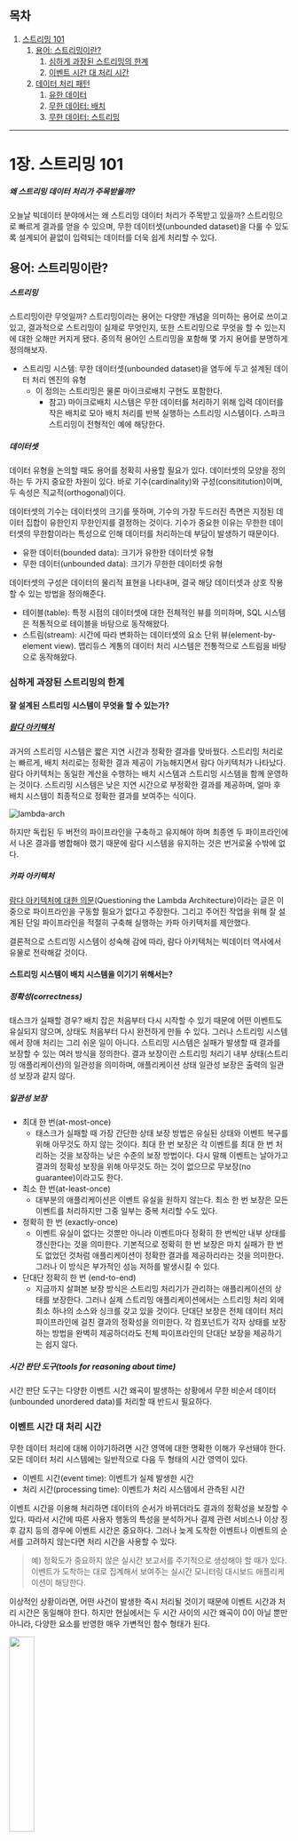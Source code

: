 ## 목차
1. [스트리밍 101](https://github.com/Hyunhoo-Kwon/streaming-system-study/blob/main/part1/1.%20Streaming%20101.md#1%EC%9E%A5-%EC%8A%A4%ED%8A%B8%EB%A6%AC%EB%B0%8D-101)
    1. [용어: 스트리밍이란?](https://github.com/Hyunhoo-Kwon/streaming-system-study/blob/main/part1/1.%20Streaming%20101.md#%EC%9A%A9%EC%96%B4-%EC%8A%A4%ED%8A%B8%EB%A6%AC%EB%B0%8D%EC%9D%B4%EB%9E%80)
        1. [심하게 과장된 스트리밍의 한계](https://github.com/Hyunhoo-Kwon/streaming-system-study/blob/main/part1/1.%20Streaming%20101.md#%EC%8B%AC%ED%95%98%EA%B2%8C-%EA%B3%BC%EC%9E%A5%EB%90%9C-%EC%8A%A4%ED%8A%B8%EB%A6%AC%EB%B0%8D%EC%9D%98-%ED%95%9C%EA%B3%84)
        2. [이벤트 시간 대 처리 시간](https://github.com/Hyunhoo-Kwon/streaming-system-study/blob/main/part1/1.%20Streaming%20101.md#%EC%9D%B4%EB%B2%A4%ED%8A%B8-%EC%8B%9C%EA%B0%84-%EB%8C%80-%EC%B2%98%EB%A6%AC-%EC%8B%9C%EA%B0%84)
    3. [데이터 처리 패턴](https://github.com/Hyunhoo-Kwon/streaming-system-study/blob/main/part1/1.%20Streaming%20101.md#%EB%8D%B0%EC%9D%B4%ED%84%B0-%EC%B2%98%EB%A6%AC-%ED%8C%A8%ED%84%B4)
        1. [유한 데이터](https://github.com/Hyunhoo-Kwon/streaming-system-study/blob/main/part1/1.%20Streaming%20101.md#%EC%9C%A0%ED%95%9C-%EB%8D%B0%EC%9D%B4%ED%84%B0)
        2. [무한 데이터: 배치](https://github.com/Hyunhoo-Kwon/streaming-system-study/blob/main/part1/1.%20Streaming%20101.md#%EB%AC%B4%ED%95%9C-%EB%8D%B0%EC%9D%B4%ED%84%B0-%EB%B0%B0%EC%B9%98)
        3. [무한 데이터: 스트리밍](https://github.com/Hyunhoo-Kwon/streaming-system-study/blob/main/part1/1.%20Streaming%20101.md#%EB%AC%B4%ED%95%9C-%EB%8D%B0%EC%9D%B4%ED%84%B0-%EC%8A%A4%ED%8A%B8%EB%A6%AC%EB%B0%8D)
---

# 1장. 스트리밍 101
##### 왜 스트리밍 데이터 처리가 주목받을까?
오늘날 빅데이터 분야에서는 왜 스트리밍 데이터 처리가 주목받고 있을까? 스트리밍으로 빠르게 결과를 얻을 수 있으며, 무한 데이터셋(unbounded dataset)을 다룰 수 있도록 설계되어 끝없이 입력되는 데이터를 더욱 쉽게 처리할 수 있다.

## 용어: 스트리밍이란?
##### 스트리밍
스트리밍이란 무엇일까? 스트리밍이라는 용어는 다양한 개념을 의미하는 용어로 쓰이고 있고, 결과적으로 스트리밍이 실제로 무엇인지, 또한 스트리밍으로 무엇을 할 수 있는지에 대한 오해만 커지게 됐다. 중의적 용어인 스트리밍을 포함해 몇 가지 용어를 분명하게 정의해보자.
- 스트리밍 시스템: 무한 데이터셋(unbounded dataset)을 염두에 두고 설계된 데이터 처리 엔진의 유형
    - 이 정의는 스트리밍은 물론 마이크로배치 구현도 포함한다.
        - 참고) 마이크로배치 시스템은 무한 데이터를 처리하기 위해 입력 데이터를 작은 배치로 모아 배치 처리를 반복 실행하는 스트리밍 시스템이다. 스파크 스트리밍이 전형적인 예에 해당한다.

##### 데이터셋
데이터 유형을 논의할 때도 용어를 정확히 사용할 필요가 있다. 데이터셋의 모양을 정의하는 두 가지 중요한 차원이 있다. 바로 기수(cardinality)와 구성(consititution)이며, 두 속성은 직교적(orthogonal)이다.

데이터셋의 기수는 데이터셋의 크기를 뜻하며, 기수의 가장 두드러진 측면은 지정된 데이터 집합이 유한인지 무한인지를 결정하는 것이다. 기수가 중요한 이유는 무한한 데이터셋의 무한함이라는 특성으로 인해 데이터를 처리하는데 부담이 발생하기 때문이다.
- 유한 데이터(bounded data): 크기가 유한한 데이터셋 유형
- 무한 데이터(unbounded data): 크기가 무한한 데이터셋 유형

데이터셋의 구성은 데이터의 물리적 표현을 나타내며, 결국 해당 데이터셋과 상호 작용할 수 있는 방법을 정의해준다.
- 테이블(table): 특정 시점의 데이터셋에 대한 전체적인 뷰를 의미하며, SQL 시스템은 적통적으로 테이블을 바탕으로 동작해왔다.
- 스트림(stream): 시간에 따라 변화하는 데이터셋의 요소 단위 뷰(element-by-element view). 맵리듀스 계통의 데이터 처리 시스템은 전통적으로 스트림을 바탕으로 동작해왔다.

### 심하게 과장된 스트리밍의 한계
#### 잘 설계된 스트리밍 시스템이 무엇을 할 수 있는가?
##### [람다 아키텍처](https://www.oreilly.com/library/view/stream-processing-with/9781491974285/ch01.html#fig-lambda-arch)
과거의 스트리밍 시스템은 짧은 지연 시간과 정확한 결과를 맞바꿨다. 스트리밍 처리로는 빠르게, 배치 처리로는 정확한 결과 제공이 가능해지면서 람다 아키텍처가 나타났다. 람다 아키텍처는 동일한 계산을 수행하는 배치 시스템과 스트리밍 시스템을 함께 운영하는 것이다. 스트리밍 시스템은 낮은 지연 시간으로 부정확한 결과를 제공하며, 얼마 후 배치 시스템이 최종적으로 정확한 결과를 보여주는 식이다.

![lambda-arch](https://www.oreilly.com/library/view/stream-processing-with/9781491974285/assets/spaf_0107.png)

하지만 독립된 두 버전의 파이프라인을 구축하고 유지해야 하며 최종엔 두 파이프라인에서 나온 결과를 병합해야 했기 때문에 람다 시스템을 유지하는 것은 번거로울 수밖에 없다.

##### 카파 아키텍처
[람다 아키텍처에 대한 의문](https://www.oreilly.com/radar/questioning-the-lambda-architecture/)(Questioning the Lambda Architecture)이라는 글은 이중으로 파이프라인을 구동할 필요가 없다고 주장한다. 그리고 주어진 작업을 위해 잘 설계된 단일 파이프라인을 적절히 구축해 실행하는 카파 아키텍처를 제안했다.

결론적으로 스트리밍 시스템이 성숙해 감에 따라, 람다 아키텍처는 빅데이터 역사에서 유물로 전락해갈 것이다.

#### 스트리밍 시스템이 배치 시스템을 이기기 위해서는?
##### 정확성(correctness)
태스크가 실패할 경우? 배치 잡은 처음부터 다시 시작할 수 있기 때문에 어떤 이벤트도 유실되지 않으며, 상태도 처음부터 다시 완전하게 만들 수 있다. 그러나 스트리밍 시스템에서 장애 처리는 그리 쉬운 일이 아니다. 스트리밍 시스템은 실패가 발생할 때 결과를 보장할 수 있는 여러 방식을 정의한다. 결과 보장이란 스트리밍 처리기 내부 상태(스트리밍 애플리케이션)의 일관성을 의미하며, 애플리케이션 상태 일관성 보장은 출력의 일관성 보장과 같지 않다.

##### 일관성 보장
- 최대 한 번(at-most-once)
    - 태스크가 실패할 때 가장 간단한 상태 보장 방법은 유실된 상태와 이벤트 복구를 위해 아무것도 하지 않는 것이다. 최대 한 번 보장은 각 이벤트를 최대 한 번 처리하는 것을 보장하는 낮은 수준의 보장 방법이다. 다시 말해 이벤트는 날아가고 결과의 정확성 보장을 위해 아무것도 하는 것이 없으므로 무보장(no guarantee)이라고도 한다.
- 최소 한 번(at-least-once)
    - 대부분의 애플리케이션은 이벤트 유실을 원하지 않는다. 최소 한 번 보장은 모든 이벤트를 처리하지만 그중 일부는 중복 처리할 수도 있다.
- 정확히 한 번 (exactly-once)
    - 이벤트 유실이 없다는 것뿐만 아니라 이벤트마다 정확히 한 번씩만 내부 상태를 갱신한다는 것을 의미한다. 기본적으로 정확히 한 번 보장은 마치 실패가 한 번도 없었던 것처럼 애플리케이션이 정확한 결과를 제공하리라는 것을 의미한다. 그러나 이 방식은 부가적인 성능 저하를 발생시킬 수 있다.
- 단대단 정확히 한 번 (end-to-end)
    - 지금까지 살펴본 보장 방식은 스트리밍 처리기가 관리하는 애플리케이션의 상태를 보장한다. 그러나 실제 스트리밍 애플리케이션에서는 스트리밍 처리 외에 최소 하나의 소스와 싱크를 갖고 있을 것이다. 단대단 보장은 전체 데이터 처리 파이프라인에 걸친 결과의 정확성을 의미한다. 각 컴포넌트가 각자 상태를 보장하는 방법을 완벽히 제공하더라도 전체 파이프라인의 단대단 보장을 제공하기는 쉽지 않다.

##### 시간 판단 도구(tools for reasoning about time)
시간 판단 도구는 다양한 이벤트 시간 왜곡이 발생하는 상황에서 무한 비순서 데이터(unbounded unordered data)를 처리할 때 반드시 필요하다.

### 이벤트 시간 대 처리 시간
무한 데이터 처리에 대해 이야기하려면 시간 영역에 대한 명확한 이해가 우선돼야 한다. 모든 데이터 처리 시스템에는 일반적으로 다음 두 형태의 시간 영역이 있다.
- 이벤트 시간(event time): 이벤트가 실제 발생한 시간
- 처리 시간(processing time): 이벤트가 처리 시스템에서 관측된 시간

이벤트 시간을 이용해 처리하면 데이터의 순서가 바뀌더라도 결과의 정확성을 보장할 수 있다. 따라서 시간에 따른 사용자 행동의 특성을 분석하거나 결제 관련 서비스나 이상 징후 감지 등의 경우에 이벤트 시간은 중요하다. 그러나 늦게 도착한 이벤트나 이벤트의 순서를 고려하지 않는다면 처리 시간을 사용할 수 있다.
> 예) 정확도가 중요하지 않은 실시간 보고서를 주기적으로 생성해야 할 때가 있다. 이벤트가 도착하는 대로 집계해서 보여주는 실시간 모니터링 대시보드 애플리케이션이 해당한다.

이상적인 상황이라면, 어떤 사건이 발생한 즉시 처리될 것이기 때문에 이벤트 시간과 처리 시간은 동일해야 한다. 하지만 현실에서는 두 시간 사이의 시간 왜곡이 0이 아닐 뿐만 아니라, 다양한 요소를 반영한 매우 가변적인 함수 형태가 된다.

<img src = "http://streamingbook.net/static/images/figures/stsy_0101.png" width="30%" height="30%">

무한 데이터셋의 무한함이라는 특성을 다루기 위해 인입되는 데이터를 윈도우(window)라는 단위로 잘라 다룰 수 있는 개념을 제공한다.
- 윈도우: 시간 경계를 기준으로 데이터셋을 유한한 크기의 조각으로 자르는 것

정확성과 이벤트 시간이 중요한 경우라면, 처리 시간으로 윈도우를 나누면 안 되며, 이벤트 시간으로 윈도우를 나눠야 한다. 지금까지 살펴본 이벤트 시간 윈도우에서 중요한 점 하나를 간과했다. 언제 이벤트 시간 윈도우의 완결 시점을 결정할 수 있을까? 다시 말해 어떤 시점 전에 발생한 모든 이벤트가 도착한 것을 확신하기까지 얼마나 많은 시간을 기다려야 할까? 현실적으로 명확히 결정하는 것은 불가능하다. (2장 워터마크에서 더 살펴보자)

## 데이터 처리 패턴
##### 일반적인 데이터 처리 패턴은?
배치와 스트리밍 두 형태의 엔진에서 유한/무한 두 처리 유형을 살펴보자 (마이크로배치 방식은 스트리밍으로 묶어서 다룬다).

### 유한 데이터
유한 데이터 처리는 간단한 개념이라 모든 이에게 친숙하다. 왼쪽 그림은 엔트로피(entropy)로 가득 한 시작 지점을 보여준다. 이 데이터셋을 맵리듀스 같은 데이터 처리 엔진을 통해 처리하고, 오른쪽 그림은 그 결과로 얻은 더 큰 가치를 지닌 새로운 구조화된 데이터셋을 보여준다.

<img src = "http://streamingbook.net/static/images/figures/stsy_0102.png" width="50%" height="50%">

### 무한 데이터: 배치
배치 시스템으로 무한 데이터셋을 처리하기 위해서는 무한 데이터를 배치 처리에 적합한 유한 데이터셋의 집합으로 분할하는 것이 중요하다.

##### 고정 윈도우
배치 엔진을 반복 실행해 무한 데이터셋을 처리하는 가장 일반적인 방법은 그림처럼 입력 데이터를 고정된 크기의 윈도우(fixed window, tumbling window)로 나눈 후 각 윈도우를 분리된 유한 데이터 소스인 것처럼 처리하는 것이다. 그러나 여전히 해결해야 하는 데이터 입력이 완결됐음을 알리는 완결성(completeness)의 문제가 남아 있다. 결국 모든 이벤트 수집을 확인할 때까지 처리를 지연하거나, 데이터가 늦게 도착하면 소속될 윈도우에 대해 전체 배치를 재실행하는 등의 방법으로 이런 문제의 영향을 완화한다.

<img src = "http://streamingbook.net/static/images/figures/stsy_0103.png" width="50%" height="50%">

##### 세션
배치 엔진을 사용해 무한 데이터를 세션(session)처럼 더 정교한 윈도우 전략으로 처리하고자 한다면 접근 방식을 더욱 상세하게 나눌 수 있다. 세션은 보통 세션의 활동 기간(activity)으로 정의되며, 일정 크기의 세션의 비활동 간격(inactivity gap)이 따라오면 끝나는 것으로 볼 수 있다. 일반적인 배치 엔진을 사용해 세션을 계산하면 그림처럼 여러 배치로 나뉘어진 세션이 나타날 수 있다. 이전 배치에 나온 세션을 묶어주기 위한 로직이 필요하지만 이는 복잡도가 증가한다. 따라서 고전적인 배치 엔진을 사용해 세션을 계산하는 것은 바람직하지 않다.

<img src = "http://streamingbook.net/static/images/figures/stsy_0104.png" width="50%" height="50%">

### 무한 데이터: 스트리밍
스트리밍 시스템은 무한 데이터 처리를 위해 제작됐다. 스트리밍 시스템이 다루는 데이터는 다음과 같은 특성을 갖는다.
- 무한 데이터
- 정렬되지 않은 데이터 소스: 이벤트 시간 기준으로 데이터의 순서가 뒤섞여 있어 이벤트 시간을 기준으로 처리하려면 파이프라인에서 시간 기반의 셔플을 수행해야 하는 데이터
- 이벤트 시간 왜곡: 다양한 형태의 이벤트 타임 왜곡이 발생해 상수 시간 범위 안에 주어진 이벤트 시간의 대부분의 데이터를 봤다고 확신할 수 없는 데이터

이와 같은 특성의 데이터를 다룰 때 취할 수 있는 몇 가지 접근법이 있다. 우리는 보통 이를 시간 무시(time-agnostic), 근사(approximation), 처리 시간 윈도우(processing time window), 이벤트 시간 윈도우(event time window)의 네 가지로 분류한다.

##### 시간 무시(time-agnostic)
시간 무시 처리는 시간이 본질적으로 무관한 경우, 즉 데이터 처리의 모든 결정을 데이터만 보면서 할 수 있을 때 사용한다. 이 경우 모든 결정은 데이터가 도착하면서 이뤄지기 때문에, 스트리밍 엔진은 기본적인 데이터 전달 목적으로만 사용된다.

시간 무시 처리의 구체적인 예
- 필터링(filtering): 시간 무시 처리의 가장 기본적인 형태는 필터링이다. 웹 트래픽 로그를 처리하면서 특정 도메인을 제외한 모든 트래픽을 필터링한다고 가정해보자. 이런 식의 작업은 항상 데이터의 단일 요소(예에서는 도메인)에만 의존하기 때문에 무한하고 정렬되지 않은 데이터 소스의 특징과 이벤트 시간 왜곡에 무관해진다.
    - <img src = "http://streamingbook.net/static/images/figures/stsy_0105.png" width="50%" height="50%">
- 내부 조인(inner join): 시간 무시 처리의 다른 예는 내부 조인으로, 2개의 무한 데이터 소스를 조인할 때 조인의 결과만 중요하다면 시간적인 요소를 고려할 필요가 없다. 한 소스로부터 값을 확인하고 이를 조인을 위해 버퍼링 해두며, 다른 소스로부터 두 번째 값이 도착한 후 조인 결과를 생성한다.
    - <img src = "http://streamingbook.net/static/images/figures/stsy_0106.png" width="50%" height="50%">
    - 참고) 처리 방법을 내부 조인에서 외부 조인으로 전환하면 데이터의 완결성 문제가 발생한다. 조인의 한 쪽을 본 후에, 다른 쪽이 도착할지 안 할지를 예측할 수 가없다. 결국 데이터의 완결을 결정 내리기 위한 타임아웃을 도입해야 하고, 이는 곧 시간적인 개념을 포함한다는 의미가 된다. 외부 조인은 [2장](https://github.com/Hyunhoo-Kwon/streaming-system-study/blob/main/part1/2.%20The%20What%2C%20Where%2C%20When%2C%20and%20How%20of%20Data%20Processing.md#%EC%98%88-2-6-%EC%8A%A4%ED%8A%B8%EB%A6%AC%EB%B0%8D-%EC%99%84%EA%B2%B0-%ED%8A%B8%EB%A6%AC%EA%B1%B0---%EC%9B%8C%ED%84%B0%EB%A7%88%ED%81%AC-%EC%99%84%EA%B2%B0%EC%84%B1-%ED%8A%B8%EB%A6%AC%EA%B1%B0)에서 살펴본다.

##### 근사 알고리즘(approximation algorithm)
[Top-N](https://pkghosh.wordpress.com/2014/09/10/realtime-trending-analysis-with-approximate-algorithms/), [K-means](https://databricks.com/blog/2015/01/28/introducing-streaming-k-means-in-spark-1-2.html) 등 근사 알고리즘은 무한 데이터를 입력으로 받아 얻고자 하는 결과와 비슷한 결과를 생성한다. 근사 알고리즘의 장점은 낮은 오버헤드를 갖고 무한 데이터를 고려해 설계됐다는 것이다. 단점은 알고리즘 종류가 많지 않고 알고리즘 자체가 복잡하며 근사적인 특성으로 인해 정확한 결과가 필요할 때는 유용성이 떨어질 수 있다.

<img src = "http://streamingbook.net/static/images/figures/stsy_0107.png" width="50%" height="50%">

#### 윈도우(window)
윈도우는 유한 또는 무한 데이터 소스를 가져와 처리를 위해 시간 경계를 따라 유한한 크기의 조각으로 자르는 개념이다. 그림은 세 가지 다른 윈도우 사용 형태를 보여준다. 모든 데이터에 같은 시점에 적용되는 정렬 윈도우(aligned window)와 데이터마다 다른 시점에 적용되는 비정렬 윈도우(unaligned window) 사이의 차이를 볼 수 있다.

<img src = "http://streamingbook.net/static/images/figures/stsy_0108.png" width="50%" height="50%">

- 고정 윈도우(fixed window), 일명 텀블링 윈도우(tumbling window)
    - 고정 윈도우는 시간을 고정된 크기의 길이로 자른다. 일반적으로 고정 윈도우로 자르는 과정은 정렬 윈도우의 형태를 갖으며, 경우에 따라서는 윈도우 구성이 완료되는 시점을 고르게 분산시키기 위해 데이터마다 시간이 어긋나도록 윈도우를 적용하여 비정렬 윈도우 형태를 갖는다.
- 슬라이딩 윈도우(sliding window), 일명 호핑 윈도우(hopping window)
    - 슬라이딩 윈도우는 일정한 길이와 일정한 주기로 정의된다. 이때 주기가 길이보다 작으면 윈도우 간에 겹치는 부분이 발생한다. 주기가 길이와 같으면 고정 윈도우가 되며, 주기가 윈도우보다 크다면 시간에 따라 데이터의 일정 부분을 샘플링하는 윈도우가 된다.
- 세션(session)
    - 동적 윈도우(dynamic window)의 한 예로 볼 수 있는 세션은 보통 세션의 비활동 간격으로 구분해 일련의 연속된 이벤트들을 묶ㅇ어서 윈도우를 구성한다. 세션은 보통 시간적으로 관련돼 있는 이벤트를 묶어서 시간에 따른 사용자의 행동을 분석하기 위해 사용한다. 세션이 흥미로운 이유는, 그 길이가 미리 정해질 수 없기 때문이다. 또한 데이터의 서로 다른 부분에 동일한 윈도우를 적용할 수 없기 때문에 비정렬 윈도우의 형태를 갖는다.

윈도우는 처리 시간과 이벤트 시간 영역에서 모두 사용 가능하므로, 각각을 자세히 살펴보며 차이를 확인하자.

##### 처리 시간 윈도우(processing time window)
처리 시간 윈도우를 구성할 때 시스템은 어느 정도의 처리 시간이 지날 때까지 들어오는 데이터를 버퍼링한다. 처리 시간 윈도우는 파이프라인에 도착하는 순서에 따라 데이터가 윈도우로 수집된다.
> 예를 들어 5분 길이의 고정 윈도우의 경우, 시스템은 5분 동안의 입력 데이터를 버퍼링하며, 그 후 5분 동안 관찰된 모든 데이터를 윈도우로 묶어 다음 처리를 위해 보낸다.

<img src = "http://streamingbook.net/static/images/figures/stsy_0109.png" width="50%" height="50%">

처리 시간 윈도우에는 다음 특성이 있다.
- 시간을 기준으로 데이터를 셔플링할 필요가 없기 때문에 구현이 간단하다.
- 윈도우가 완료되는 시점을 판단하기가 쉽다. 언제 특정 윈도우의 입력이 모두 도착하는지 알기 때문에 윈도우의 완료 시점이 명확하다. 이는 지연된 데이터를 다룰 필요가 없음을 의미한다.
- 데이터 소스가 관측되는 시점을 기준으로 정보를 추론하고자 하는 경우, 처리 시간 윈도우가 적합하다.
    - > 운영 중단을 감지하기 위한 목적으로 초당 요청 개수를 모니터링하는 경우라면 처리 시간 윈도우가 필요한 경우이다.

처리 시간 윈도우가 실제 이벤트가 발생한 순서를 제대로 반영해야 한다면, 데이터가 이벤트 시간 순서대로 들어와야 한다. 그러나 현실에서 이벤트 시간 순서가 보장돼 들어오는 데이터는 드물다. 이벤트 도착 순서를 엄격히 따라 이벤트 시간별로 데이터를 표시하기 위해서는 이벤트 시간 윈도우가 필요하다.

##### 이벤트 시간 윈도우(event time window)
이벤트 시간 윈도우는 이벤트가 실제 발생한 시간을 반영해 유한한 크기의 조각으로 데이터 소스를 관찰하고자 할 때 사용한다. 그림은 무한 데이터 소스를 한 시간 단위의 고정 윈도우로 처리하는 예를 보여준다. 검은색 화살표는 원래 속해야 하는 이벤트 시간 윈도우와 다른 처리 시간 윈도우에 도착한 데이터를 나타낸다.

<img src = "http://streamingbook.net/static/images/figures/stsy_0110.png" width="50%" height="50%">

# Reference
- 람다 아키텍처: https://www.oreilly.com/library/view/stream-processing-with/9781491974285/ch01.html#fig-lambda-arch
- 람다 아키텍처에 대한 의문: https://www.oreilly.com/radar/questioning-the-lambda-architecture/
- 일관성 보장: 아파치 플링크로 하는 스트림 데이터 처리 (파비안 휴스케, 바실리키 칼라브리)
